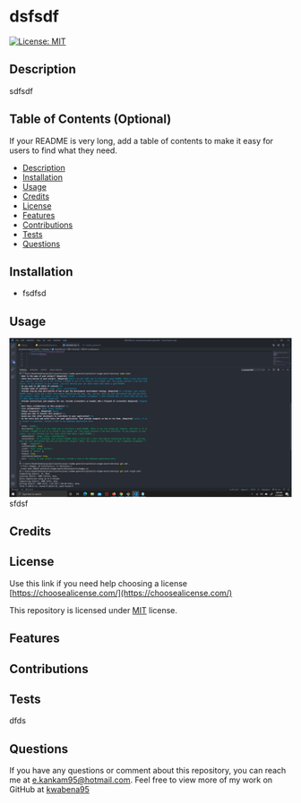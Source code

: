 
  # dsfsdf

  [![License: MIT](https://img.shields.io/badge/License-MIT-yellow.svg)](https://opensource.org/licenses/MIT)

  ## Description
  sdfsdf
    
  ## Table of Contents (Optional)
  If your README is very long, add a table of contents to make it easy for users to find what they need.
  * [Description](#description)
  * [Installation](#installation)
  * [Usage](#usage)
  * [Credits](#credits)
  * [License](#license)
  * [Features](#features)
  * [Contributions](#contributions)
  * [Tests](#tests)
  * [Questions](#questions)
 

   
    
  ## Installation
  * fsdfsd
    
  ## Usage
  ![./image/Screenshot.png](./image/Screenshot.png)
  sfdsf


  ## Credits
  

  
  ## License
  Use this link if you need help choosing a license 
  [https://choosealicense.com/](https://choosealicense.com/)
  
  This repository is licensed under [MIT](https://opensource.org/licenses/MIT) license.
  
    
  ## Features
  
    
  ## Contributions
  
    
  ## Tests
  dfds

  ## Questions
  If you have any questions or comment about this repository, you can reach me at [e.kankam95@hotmail.com](mailto:e.kankam95@hotmail.com).
  Feel free to view more of my work on GitHub at [kwabena95](https://github.com/kwabena95)
  